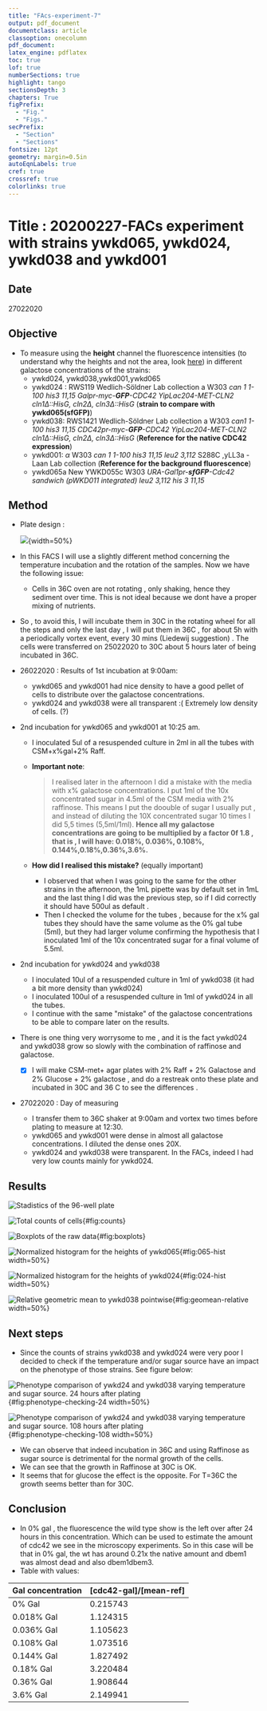 ```yaml
---
title: "FAcs-experiment-7"
output: pdf_document
documentclass: article
classoption: onecolumn
pdf_document:
latex_engine: pdflatex
toc: true
lof: true
numberSections: true
highlight: tango
sectionsDepth: 3
chapters: True
figPrefix:
  - "Fig."
  - "Figs."
secPrefix:
  - "Section"
  - "Sections"
fontsize: 12pt
geometry: margin=0.5in
autoEqnLabels: true
cref: true
crossref: true
colorlinks: true
---
```


# Title : 20200227-FACs experiment with strains ywkd065, ywkd024, ywkd038 and ywkd001


## Date

27022020

## Objective

- To measure using the **height** channel the fluorescence intensities (to understand why the heights and not the area,  look [here](2020-02-21-hands-on-data-from-facs.md)) in different galactose concentrations of the strains:
  - ywkd024, ywkd038,ywkd001,ywkd065
  - ywkd024 : RWS119	Wedlich-Söldner Lab collection	a	W303 *can 1 1-100		his3 11,15	Galpr-myc-**GFP**-CDC42	YipLac204-MET-CLN2	cln1$\Delta$::HisG, cln2$\Delta$, cln3$\Delta$::HisG*	(**strain to compare with ywkd065(sfGFP)**)
  - ywkd038: RWS1421	Wedlich-Söldner Lab collection	a	W303	*can1 1-100		his3 11,15	CDC42pr-myc-**GFP**-CDC42		YipLac204-MET-CLN2	cln1$\Delta$::HisG, cln2$\Delta$, cln3$\Delta$::HisG*	 (**Reference for the native CDC42 expression**)
  - ywkd001: 	$\alpha$	W303 *can 1 1-100		his3 11,15	leu2 3,112*		S288C ,yLL3a -Laan Lab collection (**Reference for the background fluorescence**)
  - ywkd065a	New	YWKD055c		W303		*URA-Gal1pr-**sfGFP**-Cdc42 sandwich (pWKD011 integrated)	leu2 3,112	his 3 11,15*

## Method
- Plate design :

  ![](../Images/96-well-plate-design_design-27022020.png){width=50%}

- In this FACS I will use a slightly different method concerning the temperature incubation and the rotation of  the samples. Now we have the following issue:
  - Cells in 36C oven are not rotating , only shaking,  hence they sediment over time. This is not ideal because we dont have a proper mixing of nutrients.
- So , to avoid this, I will incubate them in 30C in the rotating wheel for  all the steps and only the last day , I will put them in 36C , for about 5h with a periodically vortex event, every 30 mins (Liedewij suggestion) . The cells were transferred on 25022020 to 30C about 5 hours later of being incubated in 36C.
- 26022020 : Results of 1st incubation at 9:00am:
  - ywkd065 and ywkd001 had nice density to have a good pellet of cells to distribute over the galactose concentrations.
  - ywkd024 and ywkd038 were all transparent :( Extremely low density of cells. (?)
- 2nd incubation for ywkd065 and ywkd001 at 10:25 am.
  - I inoculated 5ul of a resuspended culture in 2ml in all the tubes with CSM+x%gal+2% Raff.
  - **Important note**:

    > I realised later in the afternoon I did a mistake with the media with x% galactose concentrations. I put 1ml of the 10x concentrated sugar in 4.5ml of the CSM media with 2% raffinose. This means I put the doouble of sugar I usually put , and instead of diluting the 10X concentrated sugar 10 times  I did 5,5 times (5,5ml/1ml). **Hence all my galactose concentrations are going to be multiplied by a factor 0f 1.8 , that is , I will have: 0.018%, 0.036%, 0.108%, 0.144%,0.18%,0.36%,3.6%.**
  - **How did I realised this mistake?** (equally important)
    - I observed that when I was going to the same for the other strains in the afternoon, the 1mL pipette was by default set in 1mL and the last thing I did was the previous step, so if  I did correctly it should have 500ul as default .
    - Then I checked the volume for the tubes , because for the x% gal tubes they should have the same volume  as the 0% gal tube (5ml), but they had larger volume confirming the hypothesis that I inoculated 1ml of the 10x concentrated sugar for a final volume of 5.5ml.
- 2nd incubation for ywkd024 and ywkd038
  - I inoculated 10ul of a resuspended culture in 1ml of ywkd038 (it had a bit more density than ywkd024)
  - I inoculated 100ul of a resuspended culture in 1ml of ywkd024 in all the tubes.
  - I continue with the  same "mistake" of the galactose concentrations to be able to compare later on the results.
- There is one thing very worrysome to me , and it is the fact ywkd024 and ywkd038 grow so slowly with the combination of raffinose and galactose.
  - [X] I will make CSM-met+ agar plates with 2% Raff + 2% Galactose and 2% Glucose + 2% galactose , and do a restreak onto these plate and incubated in 30C and 36 C to see the differences .

- 27022020 : Day of measuring
  - I transfer them to 36C shaker at 9:00am and vortex two times before plating to measure at 12:30.
  - ywkd065 and ywkd001 were dense in almost all galactose concentrations. I diluted the dense ones 20X.
  - ywkd024 and ywkd038 were transparent. In the FACs, indeed I had very low counts mainly for ywkd024.

## Results
![Stadistics of the 96-well plate](../Images/Stadistics-plate_27022020.png)

![Total counts of cells](../Images/Counts-plate_27022020.png){#fig:counts}

![Boxplots of the raw data](../Images/Boxplots_raw_data_exp_007.png){#fig:boxplots}

![Normalized histogram for the heights of ywkd065](../Images/Normalized-065-hist-fold-change-27022020.png){#fig:065-hist width=50%}

![Normalized histogram for the heights of ywkd024](../Images/Normalized-024-hist-fold-change-27022020.png){#fig:024-hist width=50%}

![Relative geometric mean to ywkd038 pointwise](../Images/relative-geomean-shaded-error-27022020.png){#fig:geomean-relative width=50%}


## Next steps

- Since the counts of strains ywkd038 and ywkd024 were very poor I decided to check if the temperature and/or sugar source have an impact on the phenotype of those strains. See figure below:

![Phenotype comparison of ywkd24 and ywkd038 varying temperature and sugar source. 24 hours after plating](../Images/plating-pictures_24-h-plating.png){#fig:phenotype-checking-24 width=50%}

![Phenotype comparison of ywkd24 and ywkd038 varying temperature and sugar source. 108 hours after plating](../Images/plating-pictures_108-h-plating.png){#fig:phenotype-checking-108 width=50%}

  - We can observe that indeed incubation in 36C and using Raffinose as sugar source is detrimental for the normal growth of the cells.
  - We can see that the growth in Raffinose at 30C is OK.
  - It seems that for glucose the effect is the opposite. For T=36C the growth seems better than for 30C.

## Conclusion

-  In 0% gal , the fluorescence the wild type show is the left over after 24 hours in this concentration. Which can be used to estimate the amount of cdc42 we see in the microscopy experiments. So in this case will be that in 0% gal, the wt has around 0.21x the native amount and dbem1 was almost dead and also dbem1dbem3.
-  Table with values:

| Gal concentration | [cdc42-gal]/[mean-ref]|
|-------------------|----------------------|
| 0% Gal            | 0.215743             |
| 0.018% Gal         | 1.124315             |
| 0.036% Gal         | 1.105623             |
| 0.108% Gal         | 1.073516             |
| 0.144% Gal         | 1.827492             |
| 0.18% Gal          | 3.220484             |
| 0.36% Gal          | 1.908644             |
| 3.6% Gal            | 2.149941             |
